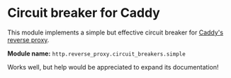 Circuit breaker for Caddy
=========================

This module implements a simple but effective circuit breaker for [Caddy's reverse proxy](https://caddyserver.com/docs/modules/http.handlers.reverse_proxy).

**Module name:** `http.reverse_proxy.circuit_breakers.simple`

Works well, but help would be appreciated to expand its documentation!
